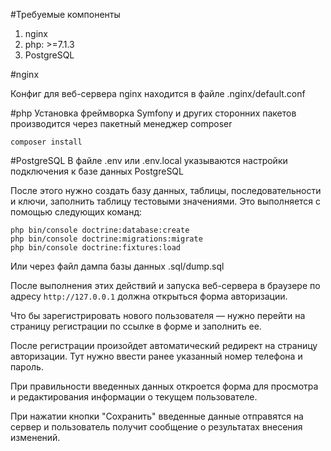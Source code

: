 #Требуемые компоненты
1. nginx
2. php: >=7.1.3
3. PostgreSQL

#nginx

Конфиг для веб-сервера nginx находится в файле .nginx/default.conf

#php
Установка фреймворка Symfony и других сторонних пакетов производится через пакетный менеджер composer

```
composer install
```

#PostgreSQL
В файле .env или .env.local указываются настройки подключения к базе данных PostgreSQL

После этого нужно создать базу данных, таблицы, последовательности и ключи, заполнить таблицу тестовыми значениями.
Это выполняется с помощью следующих команд:

```
php bin/console doctrine:database:create
php bin/console doctrine:migrations:migrate
php bin/console doctrine:fixtures:load
```

Или через файл дампа базы данных .sql/dump.sql


После выполнения этих действий и запуска веб-сервера в браузере по адресу `http://127.0.0.1` должна открыться форма авторизации.

Что бы зарегистрировать нового пользователя — нужно перейти на страницу регистрации по ссылке в форме и заполнить ее.

После регистрации произойдет автоматический редирект на страницу авторизации.
Тут нужно ввести ранее указанный номер телефона и пароль. 

При правильности введенных данных откроется форма для просмотра и редактирования информации о текущем пользователе.

При нажатии кнопки "Сохранить" введенные данные отправятся на сервер и пользователь получит сообщение о результатах внесения изменений.